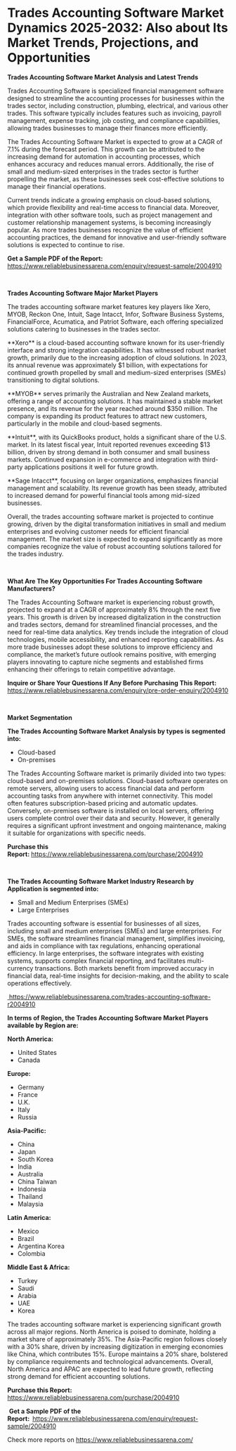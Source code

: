 <p><h1>Trades Accounting Software Market Dynamics 2025-2032: Also about Its Market Trends, Projections, and Opportunities</h1></p><p><strong>Trades Accounting Software Market Analysis and Latest Trends</strong></p>
<p><p>Trades Accounting Software is specialized financial management software designed to streamline the accounting processes for businesses within the trades sector, including construction, plumbing, electrical, and various other trades. This software typically includes features such as invoicing, payroll management, expense tracking, job costing, and compliance capabilities, allowing trades businesses to manage their finances more efficiently.</p><p>The Trades Accounting Software Market is expected to grow at a CAGR of 7.1% during the forecast period. This growth can be attributed to the increasing demand for automation in accounting processes, which enhances accuracy and reduces manual errors. Additionally, the rise of small and medium-sized enterprises in the trades sector is further propelling the market, as these businesses seek cost-effective solutions to manage their financial operations. </p><p>Current trends indicate a growing emphasis on cloud-based solutions, which provide flexibility and real-time access to financial data. Moreover, integration with other software tools, such as project management and customer relationship management systems, is becoming increasingly popular. As more trades businesses recognize the value of efficient accounting practices, the demand for innovative and user-friendly software solutions is expected to continue to rise.</p></p>
<p><strong>Get a Sample PDF of the Report:&nbsp;</strong> <a href="https://www.reliablebusinessarena.com/enquiry/request-sample/2004910?utm_campaign=1998&utm_medium=2&utm_source=Github&utm_content=ia&utm_term=15012025&utm_id=trades-accounting-software">https://www.reliablebusinessarena.com/enquiry/request-sample/2004910</a></p>
<p>&nbsp;</p>
<p><strong>Trades Accounting Software Major Market Players</strong></p>
<p><p>The trades accounting software market features key players like Xero, MYOB, Reckon One, Intuit, Sage Intacct, Infor, Software Business Systems, FinancialForce, Acumatica, and Patriot Software, each offering specialized solutions catering to businesses in the trades sector.</p><p>**Xero** is a cloud-based accounting software known for its user-friendly interface and strong integration capabilities. It has witnessed robust market growth, primarily due to the increasing adoption of cloud solutions. In 2023, its annual revenue was approximately $1 billion, with expectations for continued growth propelled by small and medium-sized enterprises (SMEs) transitioning to digital solutions.</p><p>**MYOB** serves primarily the Australian and New Zealand markets, offering a range of accounting solutions. It has maintained a stable market presence, and its revenue for the year reached around $350 million. The company is expanding its product features to attract new customers, particularly in the mobile and cloud-based segments.</p><p>**Intuit**, with its QuickBooks product, holds a significant share of the U.S. market. In its latest fiscal year, Intuit reported revenues exceeding $13 billion, driven by strong demand in both consumer and small business markets. Continued expansion in e-commerce and integration with third-party applications positions it well for future growth.</p><p>**Sage Intacct**, focusing on larger organizations, emphasizes financial management and scalability. Its revenue growth has been steady, attributed to increased demand for powerful financial tools among mid-sized businesses.</p><p>Overall, the trades accounting software market is projected to continue growing, driven by the digital transformation initiatives in small and medium enterprises and evolving customer needs for efficient financial management. The market size is expected to expand significantly as more companies recognize the value of robust accounting solutions tailored for the trades industry.</p></p>
<p>&nbsp;</p>
<p><strong>What Are The Key Opportunities For Trades Accounting Software Manufacturers?</strong></p>
<p><p>The Trades Accounting Software market is experiencing robust growth, projected to expand at a CAGR of approximately 8% through the next five years. This growth is driven by increased digitalization in the construction and trades sectors, demand for streamlined financial processes, and the need for real-time data analytics. Key trends include the integration of cloud technologies, mobile accessibility, and enhanced reporting capabilities. As more trade businesses adopt these solutions to improve efficiency and compliance, the market’s future outlook remains positive, with emerging players innovating to capture niche segments and established firms enhancing their offerings to retain competitive advantage.</p></p>
<p><strong>Inquire or Share Your Questions If Any Before Purchasing This Report:</strong> <a href="https://www.reliablebusinessarena.com/enquiry/pre-order-enquiry/2004910?utm_campaign=1998&utm_medium=2&utm_source=Github&utm_content=ia&utm_term=15012025&utm_id=trades-accounting-software">https://www.reliablebusinessarena.com/enquiry/pre-order-enquiry/2004910</a></p>
<p>&nbsp;</p>
<p><strong>Market Segmentation</strong></p>
<p><strong>The Trades Accounting Software Market Analysis by types is segmented into:</strong></p>
<p><ul><li>Cloud-based</li><li>On-premises</li></ul></p>
<p><p>The Trades Accounting Software market is primarily divided into two types: cloud-based and on-premises solutions. Cloud-based software operates on remote servers, allowing users to access financial data and perform accounting tasks from anywhere with internet connectivity. This model often features subscription-based pricing and automatic updates. Conversely, on-premises software is installed on local servers, offering users complete control over their data and security. However, it generally requires a significant upfront investment and ongoing maintenance, making it suitable for organizations with specific needs.</p></p>
<p><strong>Purchase this Report:&nbsp;</strong><a href="https://www.reliablebusinessarena.com/purchase/2004910?utm_campaign=1998&utm_medium=2&utm_source=Github&utm_content=ia&utm_term=15012025&utm_id=trades-accounting-software">https://www.reliablebusinessarena.com/purchase/2004910</a></p>
<p>&nbsp;</p>
<p><strong>The Trades Accounting Software Market Industry Research by Application is segmented into:</strong></p>
<p><ul><li>Small and Medium Enterprises (SMEs)</li><li>Large Enterprises</li></ul></p>
<p><p>Trades accounting software is essential for businesses of all sizes, including small and medium enterprises (SMEs) and large enterprises. For SMEs, the software streamlines financial management, simplifies invoicing, and aids in compliance with tax regulations, enhancing operational efficiency. In large enterprises, the software integrates with existing systems, supports complex financial reporting, and facilitates multi-currency transactions. Both markets benefit from improved accuracy in financial data, real-time insights for decision-making, and the ability to scale operations effectively.</p></p>
<p><a href="https://www.reliablebusinessarena.com/trades-accounting-software-r2004910?utm_campaign=1998&utm_medium=2&utm_source=Github&utm_content=ia&utm_term=15012025&utm_id=trades-accounting-software">&nbsp;https://www.reliablebusinessarena.com/trades-accounting-software-r2004910</a></p>
<p><strong>In terms of Region, the Trades Accounting Software Market Players available by Region are:</strong></p>
<p>
    <p> <strong> North America: </strong>
        <ul>
            <li>United States</li>
            <li>Canada</li>
        </ul>
        </p> 
    <p> <strong> Europe: </strong>
        <ul>
            <li>Germany</li>
            <li>France</li>
            <li>U.K.</li>
            <li>Italy</li>
            <li>Russia</li>
        </ul>
        </p> 
    <p> <strong> Asia-Pacific: </strong>
        <ul>
            <li>China</li>
            <li>Japan</li>
            <li>South Korea</li>
            <li>India</li>
            <li>Australia</li>
            <li>China Taiwan</li>
            <li>Indonesia</li>
            <li>Thailand</li>
            <li>Malaysia</li>
        </ul>
        </p> 
    <p> <strong> Latin America: </strong>
        <ul>
            <li>Mexico</li>
            <li>Brazil</li>
            <li>Argentina Korea</li>
            <li>Colombia</li>
        </ul>
        </p> 
    <p> <strong> Middle East & Africa: </strong>
        <ul>
            <li>Turkey</li>
            <li>Saudi</li>
            <li>Arabia</li>
            <li>UAE</li>
            <li>Korea</li>
        </ul>
    </p>
    </p>
<p><p>The trades accounting software market is experiencing significant growth across all major regions. North America is poised to dominate, holding a market share of approximately 35%. The Asia-Pacific region follows closely with a 30% share, driven by increasing digitization in emerging economies like China, which contributes 15%. Europe maintains a 20% share, bolstered by compliance requirements and technological advancements. Overall, North America and APAC are expected to lead future growth, reflecting strong demand for efficient accounting solutions.</p></p>
<p><strong>Purchase this Report: </strong><a href="https://www.reliablebusinessarena.com/purchase/2004910?utm_campaign=1998&utm_medium=2&utm_source=Github&utm_content=ia&utm_term=15012025&utm_id=trades-accounting-software">https://www.reliablebusinessarena.com/purchase/2004910</a></p>
<p>&nbsp;<strong>Get a Sample PDF of the Report:&nbsp;&nbsp;</strong><a href="https://www.reliablebusinessarena.com/enquiry/request-sample/2004910?utm_campaign=1998&utm_medium=2&utm_source=Github&utm_content=ia&utm_term=15012025&utm_id=trades-accounting-software">https://www.reliablebusinessarena.com/enquiry/request-sample/2004910</a></p>
<p><strong></strong></p>
<p>Check more reports on <a href="https://www.reliablebusinessarena.com/?utm_campaign=1998&utm_medium=2&utm_source=Github&utm_content=ia&utm_term=15012025&utm_id=trades-accounting-software">https://www.reliablebusinessarena.com/</a></p>